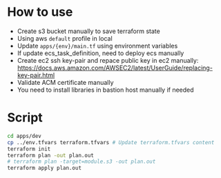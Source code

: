 # How to use
- Create s3 bucket manually to save terraform state
- Using aws `default` profile in local
- Update `apps/{env}/main.tf` using environment variables
- If update ecs_task_definition, need to deploy ecs manually
- Create ec2 ssh key-pair and repace public key in ec2 manually: https://docs.aws.amazon.com/AWSEC2/latest/UserGuide/replacing-key-pair.html
- Validate ACM certificate manually
- You need to install libraries in bastion host manually if needed

# Script
```bash
cd apps/dev
cp ../env.tfvars terraform.tfvars # Update terraform.tfvars content
terraform init
terraform plan -out plan.out
# terraform plan -target=module.s3 -out plan.out
terraform apply plan.out
```